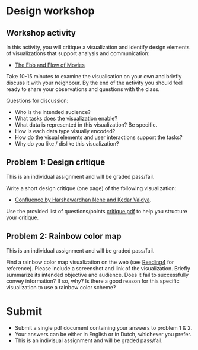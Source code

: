 # Design workshop

## Workshop activity

In this activity, you will critique a visualization and identify design
elements of visualizations that support analysis and communication: 

* [The Ebb and Flow of Movies]

Take 10-15 minutes to examine the visualisation on your own and briefly discuss it with your neighbour.
By the end of the activity you should feel ready to share your observations and questions
with the class.

[The Ebb and Flow of Movies]: http://nyti.ms/1OUa2g

Questions for discussion:

* Who is the intended audience?
* What tasks does the visualization enable?
* What data is represented in this visualization? Be specific.
* How is each data type visually encoded?
* How do the visual elements and user interactions support the tasks?
* Why do you like / dislike this visualization?


## Problem 1: Design critique
This is an individual assignment and will be graded pass/fail.

Write a short design critique (one page) of the following visualization: 

* [Confluence by Harshawardhan Nene and Kedar Vaidya].

Use the provided list of questions/points [critique.pdf] to help you structure your critique. 

##  Problem 2: Rainbow color map
This is an individual assignment and will be graded pass/fail.

Find a rainbow color map visualization on the web (see [Reading4] for reference). Please include a screenshot and link of the visualization.
Briefly summarize its intended objective and audience. Does it fail to successfully convey information? If so, why? Is there a good reason for this specific visualization to use a rainbow color scheme?

# Submit
* Submit a single pdf document containing your answers to problem 1 & 2.
* Your answers can be either in English or in Dutch, whichever you prefer.
* This is an indivisual assignment and will be graded pass/fail.

[Confluence by Harshawardhan Nene and Kedar Vaidya]:  http://iibh.apphb.com/
[critique.pdf]: critique.pdf
[Reading4]: /readings/reading-4


